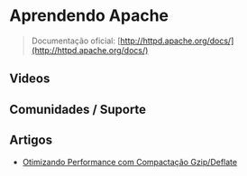 # Aprendendo Apache

> Documentação oficial: [http://httpd.apache.org/docs/](http://httpd.apache.org/docs/)

## Videos

## Comunidades / Suporte

## Artigos
* [Otimizando Performance com Compactação Gzip/Deflate](http://blog.glaucocustodio.com/2012/09/22/otimizando-performance-com-compactacao-gzip-deflate/)